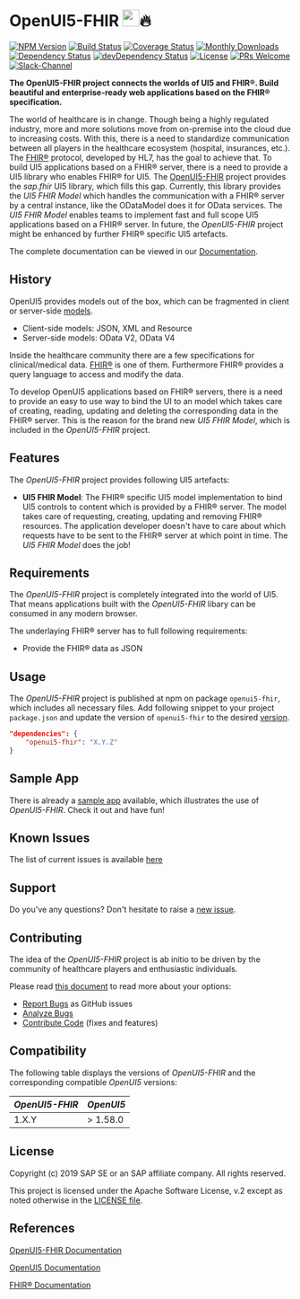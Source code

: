 # OpenUI5-FHIR <a href="https://openui5.org/"><img height="30px" src="https://openui5.hana.ondemand.com/resources/sap/ui/documentation/sdk/images/logo_ui5.png"></a>🔥 
[![NPM Version](https://badge.fury.io/js/openui5-fhir.svg)](www.npmjs.com/package/openui5-fhir)
[![Build Status](https://img.shields.io/travis/SAP/openui5-fhir.svg)](https://travis-ci.org/SAP/openui5-fhir)
[![Coverage Status](https://img.shields.io/coveralls/github/SAP/openui5-fhir.svg)](https://coveralls.io/github/SAP/openui5-fhir?branch=master)
[![Monthly Downloads](https://img.shields.io/npm/dm/openui5-fhir.svg)](https://coveralls.io/github/SAP/openui5-fhir?branch=master)
[![Dependency Status](https://img.shields.io/david/SAP/openui5-fhir.svg)](https://david-dm.org/SAP/openui5-fhir/master)
[![devDependency Status](https://img.shields.io/david/dev/SAP/openui5-fhir.svg)](https://david-dm.org/SAP/openui5-fhir?type=dev)
[![License](https://img.shields.io/npm/l/openui5-fhir.svg?color=blue)](LICENSE.txt)
[![PRs Welcome](https://img.shields.io/badge/PRs-welcome-brightgreen.svg)](CONTRIBUTING.md)
[![Slack-Channel](https://img.shields.io/badge/slack-openui5--fhir-blue.svg?logo=slack)](https://openui5.slack.com/messages/openui5-fhir)

**The OpenUI5-FHIR project connects the worlds of UI5 and FHIR®. Build beautiful and enterprise-ready web applications based on the FHIR® specification.**

The world of healthcare is in change. Though being a highly regulated industry, more and more solutions move from on-premise into the cloud due to increasing costs. With this, there is a need to standardize communication between all players in the healthcare ecosystem (hospital, insurances, etc.). The [FHIR®](https://www.hl7.org/fhir/index.html) protocol, developed by HL7, has the goal to achieve that. To build UI5 applications based on a FHIR® server, there is a need to provide a UI5 library who enables FHIR® for UI5. The [OpenUI5-FHIR](https://github.com/SAP/openui5-fhir) project provides the *sap.fhir* UI5 library, which fills this gap. Currently, this library provides the *UI5 FHIR Model* which handles the communication with a FHIR® server by a central instance, like the ODataModel does it for OData services. The *UI5 FHIR Model* enables teams to implement fast and full scope UI5 applications based on a FHIR® server. In future, the *OpenUI5-FHIR* project might be enhanced by further FHIR® specific UI5 artefacts.

The complete documentation can be viewed in our [Documentation](https://sap.github.io/openui5-fhir/).

## History

OpenUI5 provides models out of the box, which can be fragmented in client or server-side [models](https://openui5.hana.ondemand.com/#/topic/e1b625940c104b558e52f47afe5ddb4f).
- Client-side models: JSON, XML and Resource
- Server-side models: OData V2, OData V4

Inside the healthcare community there are a few specifications for clinical/medical data. [FHIR®](https://www.hl7.org/fhir/) is one of them. Furthermore FHIR® provides a query language to access and modify the data.

To develop OpenUI5 applications based on FHIR® servers, there is a need to provide an easy to use way to bind the UI to an model which takes care of creating, reading, updating and deleting the corresponding data in the FHIR® server. This is the reason for the brand new *UI5 FHIR Model*, which is included in the *OpenUI5-FHIR* project.

## Features

The *OpenUI5-FHIR* project provides following UI5 artefacts:
- **UI5 FHIR Model**: The FHIR® specific UI5 model implementation to bind UI5 controls to content which is provided by a FHIR® server. The model takes care of requesting, creating, updating and removing FHIR® resources. The application developer doesn't have to care about which requests have to be sent to the FHIR® server at which point in time. The *UI5 FHIR Model* does the job!

## Requirements

The *OpenUI5-FHIR* project is completely integrated into the world of UI5. That means applications built with the *OpenUI5-FHIR* libary can be consumed in any modern browser.

The underlaying FHIR® server has to full following requirements:
- Provide the FHIR® data as JSON

## Usage

The *OpenUI5-FHIR* project is published at npm on package `openui5-fhir`, which includes all necessary files. Add following snippet to your project `package.json` and update the version of `openui5-fhir` to the desired [version](https://github.com/SAP/openui5-fhir/releases).
```json
"dependencies": {
	"openui5-fhir": "X.Y.Z"
}
```

## Sample App
There is already a [sample app](https://github.com/SAP-samples/openui5-fhir-sample-app) available, which illustrates the use of *OpenUI5-FHIR*. Check it out and have fun!

## Known Issues

The list of current issues is available [here](https://github.com/SAP/openui5-fhir/issues)

## Support

Do you've any questions? Don't hesitate to raise a [new issue](https://github.com/SAP/openui5-fhir/issues/new/choose).

## Contributing

The idea of the *OpenUI5-FHIR* project is ab initio to be driven by the community of healthcare players and enthusiastic individuals.

Please read [this document](CONTRIBUTING.md) to read more about your options:

- [Report Bugs](CONTRIBUTING.md#report-an-issue) as GitHub issues
- [Analyze Bugs](CONTRIBUTING.md#analyze-issues)
- [Contribute Code](CONTRIBUTING.md#contribute-code) (fixes and features)

## Compatibility
The following table displays the versions of *OpenUI5-FHIR* and the corresponding compatible *OpenUI5* versions:

| *OpenUI5-FHIR*	| *OpenUI5*	|
| -----------------	| ---------	|
| 1.X.Y				| > 1.58.0	|

## License

Copyright (c) 2019 SAP SE or an SAP affiliate company. All rights reserved.

This project is licensed under the Apache Software License, v.2 except as noted otherwise in the [LICENSE file](LICENSE.txt).

## References

[OpenUI5-FHIR Documentation](https://sap.github.io/openui5-fhir/)

[OpenUI5 Documentation](https://openui5.hana.ondemand.com/)

[FHIR® Documentation](https://www.hl7.org/fhir/index.html)